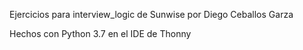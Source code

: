 Ejercicios para interview_logic de Sunwise por Diego Ceballos Garza

Hechos con Python 3.7 en el IDE de Thonny
